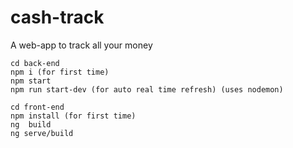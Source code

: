 # cash-track
A web-app to track all your money

```
cd back-end
npm i (for first time)
npm start 
npm run start-dev (for auto real time refresh) (uses nodemon)

cd front-end
npm install (for first time)
ng  build
ng serve/build

```
